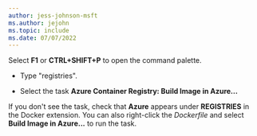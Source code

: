 ```yaml
---
author: jess-johnson-msft
ms.author: jejohn
ms.topic: include
ms.date: 07/07/2022
---
```


Select **F1** or **CTRL+SHIFT+P** to open the command palette.

* Type "registries".

* Select the task **Azure Container Registry: Build Image in Azure...**

If you don't see the task, check that **Azure** appears under **REGISTRIES** in the Docker extension. You can also right-click the *Dockerfile* and select **Build Image in Azure...** to run the task.
